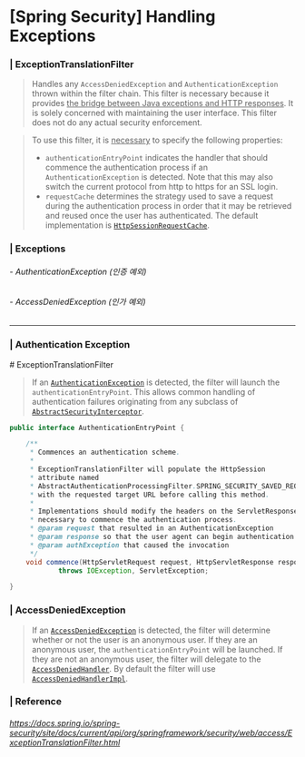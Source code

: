 # [Spring Security] Handling Exceptions

###  | ExceptionTranslationFilter

> Handles any `AccessDeniedException` and `AuthenticationException` thrown within the filter chain. This filter is necessary because it provides <u>the bridge between Java exceptions and HTTP responses</u>. It is solely concerned with maintaining the user interface. This filter does not do any actual security enforcement.

> To use this filter, it is <u>necessary</u> to specify the following properties:
>
> - `authenticationEntryPoint` indicates the handler that should commence the authentication process if an `AuthenticationException` is detected. Note that this may also switch the current protocol from http to https for an SSL login.
> - `requestCache` determines the strategy used to save a request during the authentication process in order that it may be retrieved and reused once the user has authenticated. The default implementation is [`HttpSessionRequestCache`](https://docs.spring.io/spring-security/site/docs/current/api/org/springframework/security/web/savedrequest/HttpSessionRequestCache.html).

### | Exceptions 

###### - AuthenticationException (인증 예외)

###### - AccessDeniedException (인가 예외)

___

### | Authentication Exception 

\# ExceptionTranslationFilter 

> If an [`AuthenticationException`](https://docs.spring.io/spring-security/site/docs/current/api/org/springframework/security/core/AuthenticationException.html) is detected, the filter will launch the `authenticationEntryPoint`. This allows common handling of authentication failures originating from any subclass of [`AbstractSecurityInterceptor`](https://docs.spring.io/spring-security/site/docs/current/api/org/springframework/security/access/intercept/AbstractSecurityInterceptor.html).

```java
public interface AuthenticationEntryPoint {

	/**
	 * Commences an authentication scheme.
	 * 
	 * ExceptionTranslationFilter will populate the HttpSession
	 * attribute named
	 * AbstractAuthenticationProcessingFilter.SPRING_SECURITY_SAVED_REQUEST_KEY
	 * with the requested target URL before calling this method.
	 * 
	 * Implementations should modify the headers on the ServletResponse as
	 * necessary to commence the authentication process.
	 * @param request that resulted in an AuthenticationException
	 * @param response so that the user agent can begin authentication
	 * @param authException that caused the invocation
	 */
	void commence(HttpServletRequest request, HttpServletResponse response, AuthenticationException authException)
			throws IOException, ServletException;

}

```







### | AccessDeniedException

> If an [`AccessDeniedException`](https://docs.spring.io/spring-security/site/docs/current/api/org/springframework/security/access/AccessDeniedException.html) is detected, the filter will determine whether or not the user is an anonymous user. If they are an anonymous user, the `authenticationEntryPoint` will be launched. If they are not an anonymous user, the filter will delegate to the [`AccessDeniedHandler`](https://docs.spring.io/spring-security/site/docs/current/api/org/springframework/security/web/access/AccessDeniedHandler.html). By default the filter will use [`AccessDeniedHandlerImpl`](https://docs.spring.io/spring-security/site/docs/current/api/org/springframework/security/web/access/AccessDeniedHandlerImpl.html).



















### | Reference

###### https://docs.spring.io/spring-security/site/docs/current/api/org/springframework/security/web/access/ExceptionTranslationFilter.html
